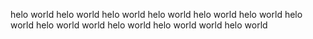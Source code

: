 helo world helo world helo world helo world helo world helo world helo world
helo world world helo world helo world world helo world
